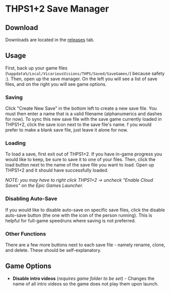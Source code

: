 # THPS1+2 Save Manager

## Download

Downloads are located in the [releases](https://github.com/rybergy/THPS-SaveManager/releases) tab.

## Usage

First, back up your game files (`%appdata%/Local/VicariousVisions/THPS/Saved/SaveGames/`) because safety :).
Then, open up the save manager. 
On the left you will see a list of save files, and on the right you will see game options.

### Saving

Click "Create New Save" in the bottom left to create a new save file. 
You must then enter a name that is a valid filename (alphanumerics and dashes for now).
To sync this new save file with the save game currently loaded in THPS1+2, click the save icon next to the save file's name. 
f you would prefer to make a blank save file, just leave it alone for now.

### Loading

To load a save, first exit out of THPS1+2. 
If you have in-game progress you would like to keep, be sure to save it to one of your files. 
Then, click the load button next to the name of the save file you want to load. 
Open up THPS1+2 and it should have successfully loaded.

*NOTE: you may have to right click THPS1+2 -> uncheck "Enable Cloud Saves" on the Epic Games Launcher.*

### Disabling Auto-Save

If you would like to disable auto-save on specific save files, click the disable auto-save button (the one with the icon of the person running). 
This is helpful for full-game speedruns where saving is not preferred.

### Other Functions

There are a few more buttons next to each save file - namely rename, clone, and delete. These should be self-explanatory.

## Game Options

* **Disable intro videos** (*requires game folder to be set*) - Changes the name of all intro videos so the game does not play them upon launch.
